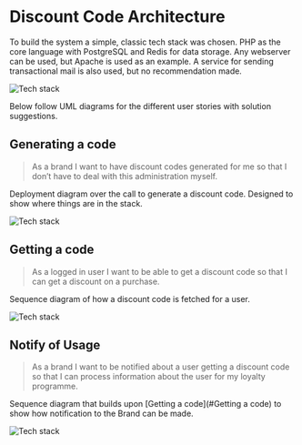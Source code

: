 # Discount Code Architecture
To build the system a simple, classic tech stack was chosen. PHP as the core language 
with PostgreSQL and Redis for data storage. Any webserver can be used, but Apache is 
used as an example. A service for sending transactional mail is also used, but no recommendation made.

![Tech stack](http://www.plantuml.com/plantuml/proxy?cache=no&src=https://raw.githubusercontent.com/Prizephitah/DiscountCode/master/docs/Tech.puml)

Below follow UML diagrams for the different user stories with solution suggestions.

## Generating a code
> As a brand I want to have discount codes generated for me so that I don’t have to deal 
> with this administration myself.

Deployment diagram over the call to generate a discount code. Designed to show where things are in the stack.

![Tech stack](http://www.plantuml.com/plantuml/proxy?cache=no&src=https://raw.githubusercontent.com/Prizephitah/DiscountCode/master/docs/GenerateCode.puml)

## Getting a code
> As a logged in user I want to be able to get a discount code so that I can get a discount
> on a purchase.

Sequence diagram of how a discount code is fetched for a user.

![Tech stack](http://www.plantuml.com/plantuml/proxy?cache=no&src=https://raw.githubusercontent.com/Prizephitah/DiscountCode/master/docs/GetCode.puml)

## Notify of Usage
> As a brand I want to be notified about a user getting a discount code so that I can
> process information about the user for my loyalty programme.

Sequence diagram that builds upon [Getting a code](#Getting a code) to show how notification to the Brand can be made.

![Tech stack](http://www.plantuml.com/plantuml/proxy?cache=no&src=https://raw.githubusercontent.com/Prizephitah/DiscountCode/master/docs/NotifyOfUsage.puml)
